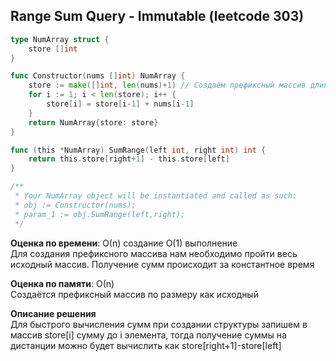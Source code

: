 ##  Range Sum Query - Immutable (leetcode 303)  

```go
type NumArray struct {
	store []int
}

func Constructor(nums []int) NumArray {
	store := make([]int, len(nums)+1) // Создаём префиксный массив длинной n+1
	for i := 1; i < len(store); i++ {
		store[i] = store[i-1] + nums[i-1]
	}
	return NumArray{store: store}
}

func (this *NumArray) SumRange(left int, right int) int {
	return this.store[right+1] - this.store[left]
}

/**
 * Your NumArray object will be instantiated and called as such:
 * obj := Constructor(nums);
 * param_1 := obj.SumRange(left,right);
 */
```

**Оценка по времени**: О(n) создание O(1) выполнение  
Для создания префиксного массива нам необходимо пройти весь исходный массив. Получение сумм происходит за константное время  

**Оценка по памяти**: О(n)  
Создаётся префиксный массив по размеру как исходный  

**Описание решения**  
Для быстрого вычисления сумм при создании структуры запишем в массив store[i] сумму до i элемента, тогда получение суммы на дистанции можно будет
вычислить как store[right+1]-store[left]